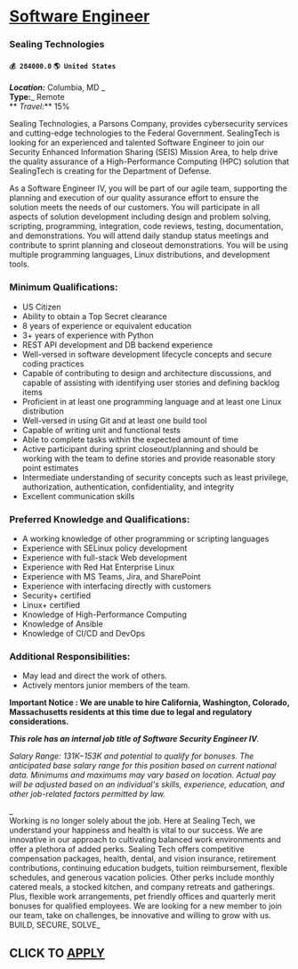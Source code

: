 # [Software Engineer](https://www.remotewlb.com/apply/software-engineer-78124)  
### Sealing Technologies  
#### `💰 284000.0` `🌎 United States`  

**_Location:_** Columbia, MD _  
 **Type:**_ Remote  
 ** _Travel:_** 15%

Sealing Technologies, a Parsons Company, provides cybersecurity services and cutting-edge technologies to the Federal Government. SealingTech is looking for an experienced and talented Software Engineer to join our Security Enhanced Information Sharing (SEIS) Mission Area, to help drive the quality assurance of a High-Performance Computing (HPC) solution that SealingTech is creating for the Department of Defense.

As a Software Engineer IV, you will be part of our agile team, supporting the planning and execution of our quality assurance effort to ensure the solution meets the needs of our customers. You will participate in all aspects of solution development including design and problem solving, scripting, programming, integration, code reviews, testing, documentation, and demonstrations. You will attend daily standup status meetings and contribute to sprint planning and closeout demonstrations. You will be using multiple programming languages, Linux distributions, and development tools.

### Minimum Qualifications:

  * US Citizen
  * Ability to obtain a Top Secret clearance
  * 8 years of experience or equivalent education
  * 3+ years of experience with Python
  * REST API development and DB backend experience
  * Well-versed in software development lifecycle concepts and secure coding practices
  * Capable of contributing to design and architecture discussions, and capable of assisting with identifying user stories and defining backlog items 
  * Proficient in at least one programming language and at least one Linux distribution
  * Well-versed in using Git and at least one build tool
  * Capable of writing unit and functional tests
  * Able to complete tasks within the expected amount of time 
  * Active participant during sprint closeout/planning and should be working with the team to define stories and provide reasonable story point estimates
  * Intermediate understanding of security concepts such as least privilege, authorization, authentication, confidentiality, and integrity
  * Excellent communication skills

### Preferred Knowledge and Qualifications:

  * A working knowledge of other programming or scripting languages
  * Experience with SELinux policy development
  * Experience with full-stack Web development
  * Experience with Red Hat Enterprise Linux
  * Experience with MS Teams, Jira, and SharePoint
  * Experience with interfacing directly with customers
  * Security+ certified 
  * Linux+ certified 
  * Knowledge of High-Performance Computing
  * Knowledge of Ansible
  * Knowledge of CI/CD and DevOps

### Additional Responsibilities:

  * May lead and direct the work of others. 
  * Actively mentors junior members of the team.

 ****Important Notice** : We are unable to hire California, Washington, Colorado, Massachusetts residents at this time due to legal and regulatory considerations.**

 _**This role has an internal job title of Software Security Engineer IV**._

 _Salary Range: $131K-$153K and potential to qualify for bonuses. The anticipated base salary range for this position based on current national data. Minimums and maximums may vary based on location. Actual pay will be adjusted based on an individual's skills, experience, education, and other job-related factors permitted by law._

 _  
Working is no longer solely about the job. Here at Sealing Tech, we understand your happiness and health is vital to our success. We are innovative in our approach to cultivating balanced work environments and offer a plethora of added perks. Sealing Tech offers competitive compensation packages, health, dental, and vision insurance, retirement contributions, continuing education budgets, tuition reimbursement, flexible schedules, and generous vacation policies. Other perks include monthly catered meals, a stocked kitchen, and company retreats and gatherings. Plus, flexible work arrangements, pet friendly offices and quarterly merit bonuses for qualified employees. We are looking for a new member to join our team, take on challenges, be innovative and willing to grow with us. BUILD, SECURE, SOLVE_

  
## CLICK TO [APPLY](https://www.remotewlb.com/apply/software-engineer-78124)

